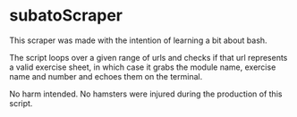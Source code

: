 # subatoScraper
This scraper was made with the intention of learning a bit about bash.

The script loops over a given range of urls and checks if that url represents a valid exercise sheet, in which case it grabs the module name, exercise name and number and echoes them on the terminal.

No harm intended. 
No hamsters were injured during the production of this script.
